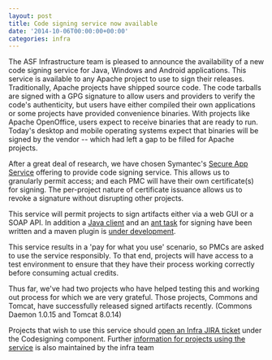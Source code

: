 ```yaml
---
layout: post
title: Code signing service now available
date: '2014-10-06T00:00:00+00:00'
categories: infra
---
```

<p>The ASF Infrastructure team is pleased to announce the availability of a new code signing service for Java, Windows and Android applications. This service is available to any Apache project to use to sign their releases. Traditionally, Apache projects have shipped source code. The code tarballs are signed with a GPG signature to allow users and providers to verify the code's authenticity, but users have either compiled their own applications or some projects have provided convenience binaries. With projects like Apache OpenOffice, users expect to receive binaries that are ready to run. Today's desktop and mobile operating systems expect that binaries will be signed by the vendor -- which had left a gap to be filled for Apache projects. &nbsp;</p> 
  <p>After a great deal of research, we have chosen Symantec's <a href="http://www.symantec.com/code-signing/secure-app-service">Secure App Service</a> offering to provide code signing service. This allows us to granularly permit access; and each PMC will have their own certificate(s) for signing. The per-project nature of certificate issuance allows us to revoke a signature without disrupting other projects.&nbsp;</p> 
  <p>This service will permit projects to sign artifacts either via a web GUI or a SOAP API. In addition a <a href="https://svn.apache.org/repos/infra/infrastructure/trunk/projects/code-signing/java-client/">Java client</a> and an <a href="http://svn.apache.org/viewvc/tomcat/trunk/java/org/apache/tomcat/buildutil/SignCode.java?view=log">ant task</a> for signing have been written and a maven plugin is <a href="http://mail-archives.apache.org/mod_mbox/www-infrastructure-dev/201409.mbox/%3C542181B4.4030104%40apache.org%3E">under development</a>.<br /></p> 
  <p>This service results in a 'pay for what you use' scenario, so PMCs are asked to use the service responsibly. To that end, projects will have access to a test environment to ensure that they have their process working correctly before consuming actual credits.</p> 
  <p>Thus far, we've had two projects who have helped testing this and working out process for which we are very grateful. Those projects, Commons and Tomcat, have successfully released signed artifacts recently. (Commons Daemon 1.0.15 and Tomcat 8.0.14)</p> 
  <p>Projects that wish to use this service should <a href="https://reference.apache.org/pmc/newcodesigning">open an Infra JIRA ticket</a> under the Codesigning component. Further <a href="https://reference.apache.org/pmc/codesigning">information for projects using the service</a> is also maintained by the infra team<br /></p>
